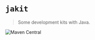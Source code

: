 # `jakit`
> Some development kits with Java.

![Maven Central](https://img.shields.io/maven-central/v/com.yhyzgn.jakit/core)